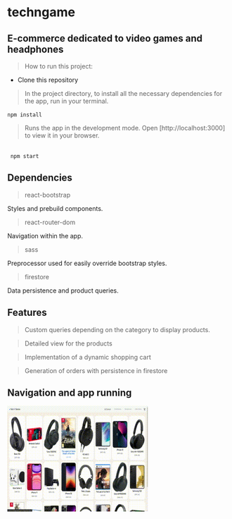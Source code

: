 # techngame

## E-commerce dedicated to video games and headphones

> How to run this project:

- Clone this repository

> In the project directory, to install all the necessary dependencies for the app, run in your terminal.

```
npm install

```

> Runs the app in the development mode. Open [http://localhost:3000] to view it in your browser.

```

 npm start

```

## Dependencies

> react-bootstrap

Styles and prebuild components.

> react-router-dom

Navigation within the app.

> sass

Preprocessor used for easily override bootstrap styles.

> firestore

Data persistence and product queries.

## Features

> Custom queries depending on the category to display products.

> Detailed view for the products

> Implementation of a dynamic shopping cart

> Generation of orders with persistence in firestore

## Navigation and app running

![](/public/techngames.gif)
